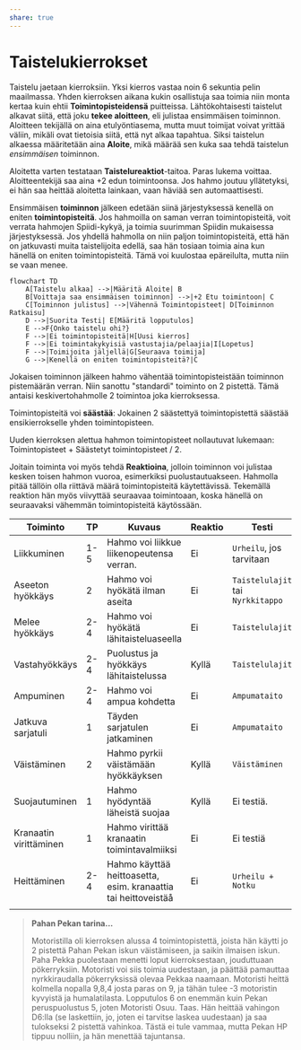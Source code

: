 ```yaml
---
share: true
---
```

# Taistelukierrokset

Taistelu jaetaan kierroksiin. Yksi kierros vastaa noin 6 sekuntia pelin maailmassa. Yhden kierroksen aikana kukin osallistuja saa toimia niin monta kertaa kuin ehtii **Toimintopisteidensä** puitteissa. Lähtökohtaisesti taistelut alkavat siitä, että joku **tekee aloitteen**, eli julistaa ensimmäisen toiminnon. Aloitteen tekijällä on aina etulyöntiasema, mutta muut toimijat voivat yrittää väliin, mikäli ovat tietoisia siitä, että nyt alkaa tapahtua. Siksi taistelun alkaessa määritetään aina **Aloite**, mikä määrää sen kuka saa tehdä taistelun *ensimmäisen* toiminnon.

Aloitetta varten testataan **Taistelureaktiot**-taitoa. Paras lukema voittaa. Aloitteentekijä saa aina +2 edun toimintoonsa. Jos hahmo joutuu yllätetyksi, ei hän saa heittää aloitetta lainkaan, vaan häviää sen automaattisesti.

Ensimmäisen **toiminnon** jälkeen edetään siinä järjestyksessä kenellä on eniten **toimintopisteitä**. Jos hahmoilla on saman verran toimintopisteitä, voit verrata hahmojen Spiidi-kykyä, ja toimia suurimman Spiidin mukaisessa järjestyksessä. Jos yhdellä hahmolla on niin paljon toimintopisteitä, että hän on jatkuvasti muita taistelijoita edellä, saa hän tosiaan toimia aina kun hänellä on eniten toimintopisteitä. Tämä voi kuulostaa epäreilulta, mutta niin se vaan menee.

```mermaid
flowchart TD
    A[Taistelu alkaa] -->|Määritä Aloite| B
    B[Voittaja saa ensimmäisen toiminnon] -->|+2 Etu toimintoon| C
    C[Toiminnon julistus] -->|Vähennä Toimintopisteet| D[Toiminnon Ratkaisu]
    D -->|Suorita Testi| E[Määritä lopputulos]
    E -->F{Onko taistelu ohi?}
    F -->|Ei toimintopisteitä|H[Uusi kierros]
    F -->|Ei toimintakykyisiä vastustajia/pelaajia|I[Lopetus]
    F -->|Toimijoita jäljellä|G[Seuraava toimija]
    G -->|Kenellä on eniten toimintopisteitä?|C
```


Jokaisen toiminnon jälkeen hahmo vähentää toimintopisteistään toiminnon pistemäärän verran. Niin sanottu "standardi" toiminto on 2 pistettä. Tämä antaisi keskivertohahmolle 2 toimintoa joka kierroksessa.

Toimintopisteitä voi **säästää**: Jokainen 2 säästettyä toimintopistettä säästää ensikierrokselle yhden toimintopisteen.

Uuden kierroksen alettua hahmon toimintopisteet nollautuvat lukemaan: Toimintopisteet + Säästetyt toimintopisteet / 2.

Joitain toiminta voi myös tehdä **Reaktioina**, jolloin toiminnon voi julistaa kesken toisen hahmon vuoroa, esimerkiksi puolustautuakseen. Hahmolla pitää tällöin olla riittävä määrä toimintopisteitä käytettävissä. Tekemällä reaktion hän myös viivyttää seuraavaa toimintoaan, koska hänellä on seuraavaksi vähemmän toimintopisteitä käytössään.

| Toiminto               | TP  | Kuvaus                                                         | Reaktio | Testi                             |
| ---------------------- | --- | -------------------------------------------------------------- | ------- | --------------------------------- |
| Liikkuminen            | 1-5 | Hahmo voi liikkue liikenopeutensa verran.                      | Ei      | `Urheilu`, jos tarvitaan          |
| Aseeton hyökkäys       | 2   | Hahmo voi hyökätä ilman aseita                                 | Ei      | `Taistelulajit` tai `Nyrkkitappo` |
| Melee hyökkäys         | 2-4 | Hahmo voi hyökätä lähitaisteluaseella                          | Ei      | `Taistelulajit`                   |
| Vastahyökkäys          | 2-4 | Puolustus ja hyökkäys lähitaistelussa                          | Kyllä   | `Taistelulajit`                   |
| Ampuminen              | 2-4 | Hahmo voi ampua kohdetta                                       | Ei      | `Ampumataito`                     |
| Jatkuva sarjatuli      | 1   | Täyden sarjatulen jatkaminen                                   | Ei      | `Ampumataito`                                  |
| Väistäminen            | 2   | Hahmo pyrkii väistämään hyökkäyksen                            | Kyllä   | `Väistäminen`                     |
| Suojautuminen          | 1   | Hahmo hyödyntää läheistä suojaa                                | Kyllä   | Ei testiä.                        |
| Kranaatin virittäminen | 1   | Hahmo virittää kranaatin toimintavalmiiksi                     | Ei      | Ei testiä                         |
| Heittäminen            | 2-4 | Hahmo käyttää heittoasetta, esim. kranaattia tai heittoveistäå | Ei      | `Urheilu + Notku`                 |
|                        |     |                                                                |         |                                   |



> **Pahan Pekan tarina...**
>
> Motoristilla oli kierroksen alussa 4 toimintopistettä, joista hän käytti jo 2 pistettä Pahan Pekan iskun väistämiseen, ja saikin ilmaisen iskun. Paha Pekka puolestaan menetti loput kierroksestaan, jouduttuaan pökerryksiin. Motoristi voi siis toimia uudestaan, ja päättää pamauttaa nyrkkiraudalla pökerryksissä olevaa Pekkaa naamaan. Motoristi heittä kolmella nopalla 9,8,4 josta paras on 9, ja tähän tulee -3 motoristin kyvyistä ja humalatilasta.  Lopputulos 6 on enemmän kuin Pekan peruspuolustus 5, joten Motoristi Osuu. Taas. Hän heittää vahingon D6:lla (se laskettiin, jo, joten ei tarvitse laskea uudestaan) ja saa tulokseksi 2 pistettä vahinkoa. Tästä ei tule vammaa, mutta Pekan HP tippuu nolliin, ja hän menettää tajuntansa.